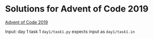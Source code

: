 Solutions for Advent of Code 2019
===

[Advent of Code 2019](https://adventofcode.com/2019/)

Input: day 1 task 1 `day1/task1.py` expects input as `day1/task1.in`